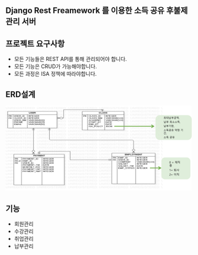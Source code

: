 ## Django Rest Freamework 를 이용한 소득 공유 후불제 관리 서버

## 프로젝트 요구사항
* 모든 기능들은 REST API를 통해 관리되어야 합니다.
* 모든 기능은 CRUD가 가능해야합니다.
* 모든 과정은 ISA 정책에 따라야합니다.

## ERD설계
![erd](https://github.com/moonjihae/toy_project/blob/feature-01/%EA%B7%B8%EB%A6%BC2.png?raw=true)

## 기능
* 회원관리
* 수강관리
* 취업관리
* 납부관리
